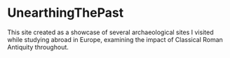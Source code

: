 # UnearthingThePast

This site created as a showcase of several archaeological sites I visited while studying abroad in Europe, examining the impact of Classical Roman Antiquity throughout.
